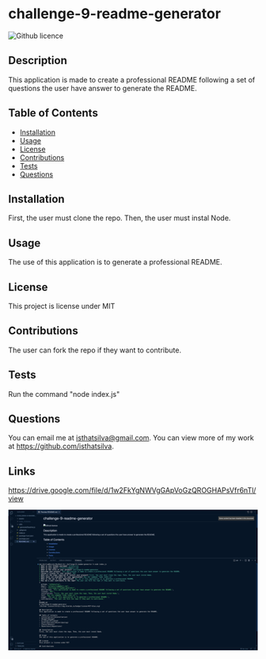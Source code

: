 # challenge-9-readme-generator
![Github licence](http://img.shields.io/badge/license-MIT-blue.svg)
        
## Description 
This application is made to create a professional README following a set of questions the user have answer to generate the README.

## Table of Contents
- [Installation](#installation)
- [Usage](#usage)
- [License](#license)
- [Contributions](#contributing)
- [Tests](#tests)
- [Questions](#questions)
        
## Installation 
First, the user must clone the repo. Then, the user must instal Node.

## Usage
The use of this application is to generate a professional README.

## License 
This project is license under MIT

## Contributions 
The user can fork the repo if they want to contribute.

## Tests
Run the command "node index.js"

## Questions
You can email me at isthatsilva@gmail.com. 
You can view more of my work at https://github.com/isthatsilva.

## Links
https://drive.google.com/file/d/1w2FkYgNWVgGApVoGzQROGHAPsVfr6nTl/view

![picture of finished application](./assets/readme.png)